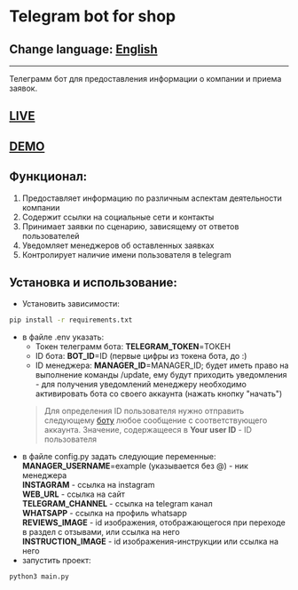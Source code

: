 # Telegram bot for shop
## Change language: [English](README.en.md)
***
Телеграмм бот для предоставления информации о компании и приема заявок.
## [LIVE](https://t.me/outfit_item_bot)
## [DEMO](README.demo.md)
## Функционал:
1. Предоставляет информацию по различным аспектам деятельности компании
2. Содержит ссылки на социальные сети и контакты
3. Принимает заявки по сценарию, зависящему от ответов пользователей
4. Уведомляет менеджеров об оставленных заявках
5. Контролирует наличие имени пользователя в telegram
## Установка и использование:
- Установить зависимости:
```sh
pip install -r requirements.txt
```
- в файле .env указать:
  - Токен телеграмм бота: **TELEGRAM_TOKEN**=ТОКЕН
  - ID бота: **BOT_ID**=ID (первые цифры из токена бота, до :)
  - ID менеджера: **MANAGER_ID**=MANAGER_ID; будет иметь право на выполнение команды /update, ему будут приходить уведомления - для получения уведомлений менеджеру необходимо активировать бота со своего аккаунта (нажать кнопку "начать")
  > Для определения ID пользователя нужно отправить следующему [боту](https://t.me/getmyid_bot) любое сообщение с соответствующего аккаунта. Значение, содержащееся в **Your user ID** - ID пользователя
- в файле config.py задать следующие переменные:\
**MANAGER_USERNAME**=example (указывается без @) - ник менеджера\
**INSTAGRAM** - ссылка на instagram\
**WEB_URL** - ссылка на сайт\
**TELEGRAM_CHANNEL** - ссылка на telegram канал\
**WHATSAPP** - ссылка на профиль whatsapp\
**REVIEWS_IMAGE** - id изображения, отображающегося при переходе в раздел с отзывами, или ссылка на него\
**INSTRUCTION_IMAGE** - id изображения-инструкции или ссылка на него
- запустить проект:
```sh
python3 main.py
```
